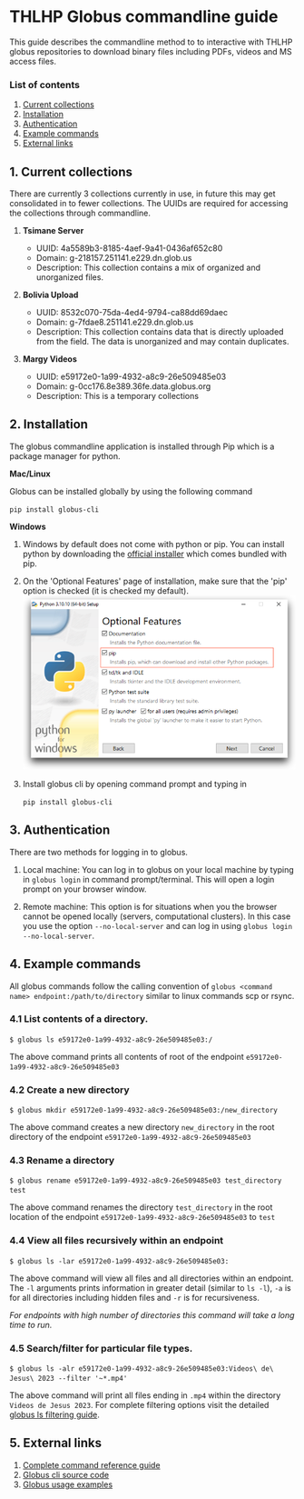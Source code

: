 # THLHP Globus commandline guide

This guide describes the commandline method to to interactive with THLHP globus repositories to download binary files including PDFs, videos and MS access files. 

### List of contents
1. [Current collections](#1-current-collections)
2. [Installation](#2-installation)
3. [Authentication](#3-authentication)
4. [Example commands](#4-example-commands)
5. [External links](#5-external-links)

## 1. Current collections
There are currently 3 collections currently in use, in future this may get consolidated in to fewer collections. The UUIDs are required for accessing the collections through commandline.

1. **Tsimane Server**
    * UUID: 4a5589b3-8185-4aef-9a41-0436af652c80
    * Domain: g-218157.251141.e229.dn.glob.us
    * Description: This collection contains a mix of organized and unorganized files.

2. **Bolivia Upload**
    * UUID: 8532c070-75da-4ed4-9794-ca88dd69daec
    * Domain: g-7fdae8.251141.e229.dn.glob.us 
    * Description: This collection contains data that is directly uploaded from the field. The data is unorganized and may contain duplicates. 

2. **Margy Videos**
    * UUID: e59172e0-1a99-4932-a8c9-26e509485e03
    * Domain: g-0cc176.8e389.36fe.data.globus.org 
    * Description: This is a temporary collections  


## 2. Installation
The globus commandline application is installed through Pip which is a package manager for python.  

**Mac/Linux**

Globus can be installed globally by using the following command 

`pip install globus-cli`

**Windows**

1. Windows by default does not come with python or pip. You can install python by downloading the [official installer](https://www.python.org/downloads/) which comes bundled with pip. 
2. On the 'Optional Features' page of installation, make sure that the 'pip' option is checked (it is checked my default).
![Image](images/globus_optional_features.png)
3. Install globus cli by opening command prompt and typing in 

    `pip install globus-cli`

## 3. Authentication
There are two methods for logging in to globus.
1. Local machine: You can log in to globus on your local machine by typing in `globus login` in command prompt/terminal. This will open a login prompt on your browser window.

2. Remote machine: This option is for situations when you the browser cannot be opened locally (servers, computational clusters). In this case you use the option `--no-local-server` and can log in using `globus login --no-local-server`.

## 4. Example commands

All globus commands follow the calling convention of `globus <command name> endpoint:/path/to/directory` similar to linux commands scp or rsync.

### 4.1 List contents of a directory.

`$ globus ls e59172e0-1a99-4932-a8c9-26e509485e03:/`

The above command prints all contents of root of the endpoint `e59172e0-1a99-4932-a8c9-26e509485e03`

### 4.2 Create a new directory

`$ globus mkdir e59172e0-1a99-4932-a8c9-26e509485e03:/new_directory` 

The above command creates a new directory `new_directory` in the root directory of the endpoint `e59172e0-1a99-4932-a8c9-26e509485e03`

### 4.3 Rename a directory

`$ globus rename e59172e0-1a99-4932-a8c9-26e509485e03 test_directory test`

The above command renames the directory `test_directory` in the root location of the endpoint `e59172e0-1a99-4932-a8c9-26e509485e03` to `test`

### 4.4 View all files recursively within an endpoint

`$ globus ls -lar e59172e0-1a99-4932-a8c9-26e509485e03:`

The above command will view all files and all directories within an endpoint. The `-l` arguments prints information in greater detail (similar to `ls -l`), `-a` is for all directories including hidden files and `-r` is for recursiveness.

*For endpoints with high number of directories this command will take a long time to run.*

### 4.5 Search/filter for particular file types.

`$ globus ls -alr e59172e0-1a99-4932-a8c9-26e509485e03:Videos\ de\ Jesus\ 2023 --filter '~*.mp4'`

The above command will print all files ending in `.mp4` within the directory `Videos de Jesus 2023`. For complete filtering options visit the detailed [globus ls filtering guide](https://docs.globus.org/cli/reference/ls/#filtering_2).

## 5. External links
1. [Complete command reference guide](https://docs.globus.org/cli/reference/)
2. [Globus cli source code]()
3. [Globus usage examples](https://docs.globus.org/cli/examples/)